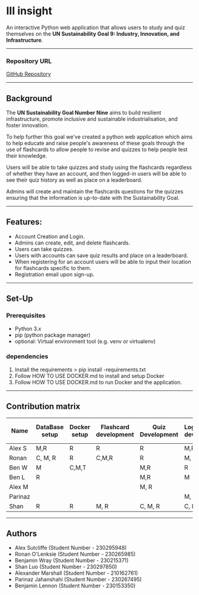 # III insight
An interactive Python web application that allows users to study and quiz themselves on the **UN Sustainability Goal 9: Industry, Innovation, and Infrastructure**.

---

### Repository URL
[GitHub Repository](https://github.com/BenjaminWray/CSC2033_Team31)

---

## Background
The **UN Sustainability Goal Number Nine** aims to build resilient infrastructure, promote inclusive and sustainable industrialisation, and foster innovation. <br>

To help further this goal we've created a python web application which aims to help educate and raise people's awareness of these goals through the use of flashcards to allow people to revise and quizzes to help people test their knowledge. <br>

Users will be able to take quizzes and study using the flashcards regardless of whether they have an account, and then logged-in users will be able to see their quiz history as well as place on a leaderboard. <br>

Admins will create and maintain the flashcards questions for the quizzes ensuring that the information is up-to-date with the Sustainability Goal.

---

## Features:
- Account Creation and Login.
- Admins can create, edit, and delete flashcards.
- Users can take quizzes.
- Users with accounts can save quiz results and place on a leaderboard.
- When registering for an account users will be able to input their location for flashcards specific to them.
- Registration email upon sign-up.

---

## Set-Up
### Prerequisites
- Python 3.x
- pip (python package manager)
- optional: Virtual environment tool (e.g. venv or virtualenv)

### dependencies
1. Install the requirements > pip install -requirements.txt
2. Follow HOW TO USE DOCKER.md to install and setup Docker
3. Follow HOW TO USE DOCKER.md to run Docker and the application.

---
## Contribution matrix

| Name    | DataBase setup | Docker setup | Flashcard development | Quiz Development | Login/signup development | Account development | Admin development | UI/Home page development | Results | Documentation |
|---------|-------------|--------------|-----------------------|------------------|--------------------------|---------------------|-------------------|--------------------------|---------|---------------|
| Alex S  | M,R         | R            | R                     | R                | M,R,T                    | M,T                 |                   | M                        |         | C,M,R         |
| Ronan   | C, M, R     | R            | C,M,R                 | R                | M, R                     | R                   | R                 | M, R                     |         | M             |
| Ben W   | M           | C,M,T        |                       | M,R              | R                        |                     |                   | C, M, R                  |         | M             |
| Ben L   | R           |              |                       | M,R              | M                        | M                   |                   | M                        | C,M,T   | M             |
| Alex M  |             |              |                       | M, R             |                          |                     |                   | M, R                     |         | M             |
| Parinaz |             |              |                       |                  | M, R                     | M                   |                   |                          |         | M             |
| Shan    | R           | R            | M, R                  | C, M, R          | C, M, R                  | C, M, R             | C, M, R           | R                        | M, R    | M             |
---

## Authors
- Alex Sutcliffe (Student Number - 230295948)
- Ronan O'Lenksie (Student Number - 230265985)
- Benjamin Wray (Student Number - 230215371)
- Shan Luo (Student Number - 230297850)
- Alexander Marshall (Student Number - 210162761)
- Parinaz Jahanshahi (Student Number - 230267495)
- Benjamin Lennon (Student Number - 230153350)